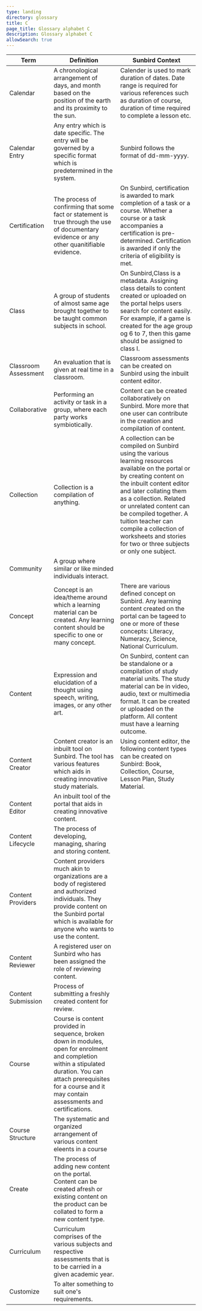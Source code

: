 ```yaml
---
type: landing
directory: glossary
title: C
page_title: Glossary alphabet C
description: Glossary alphabet C
allowSearch: true
---
```


Term | Definition |Sunbird Context
-----|------------|-----------------
Calendar  |A chronological arrangement of days, and month based on the position of the earth and its proximity to the sun. |Calender is used to mark duration of dates. Date range is required for various references such as duration of course, duration of time required to complete a lesson etc.
Calendar Entry  |Any entry which is date specific. The entry will be governed by a specific format which is predetermined in the system.  |Sunbird follows the format of dd-mm-yyyy.
Certification |The process of confirming that some fact or statement is true through the use of documentary evidence or any other quanitifiable evidence.  |On Sunbird, certification is awarded to mark completion of a task or a course. Whether a course or a task accompanies a certification is pre-determined. Certification is awarded if only the criteria of eligibility is met.
Class |A group of students of almost same age brought together to be taught common subjects in school. |On Sunbird,Class is a metadata. Assigning class details to content created or uploaded on the portal helps users search for content easily.  For example, if a game is created for the age group og 6 to 7, then this game should be assigned to class I. 
Classroom Assessment  |An evaluation that is given at real time in a classroom. |Classroom assessments can be created on Sunbird using the inbuilt content editor.
Collaborative |Performing an activity or task in a group, where each party works symbiotically.  |Content can be created collaboratively on Sunbird. More more that one user can contribute in the creation and compilation of content.
Collection  |Collection is a compilation of anything.  |A collection can be compiled on Sunbird using the various learning resources available on the portal or by creating content on the inbuilt content editor and later collating them as a collection. Related or unrelated content can be compiled together. A tuition teacher can compile a collection of worksheets and stories for two or three subjects or only one subject.  
Community |A group where similar or like minded individuals interact.  |
Concept |Concept is an idea/theme around which a learning material can be created. Any learning content should be specific to one or many concept. |There are various defined concept on Sunbird. Any learning content created on the portal can be tageed to one or more of these concepts: Literacy, Numeracy, Science, National Curriculum.
Content |Expression and elucidation of a thought using speech, writing, images, or any other art.  |On Sunbird, content can be standalone or a compilation of study material units. The study material can be in video, audio, text or multimedia format. It can be created or uploaded on the platform. All content must have a learning outcome.
Content Creator |Content creator is an inbuilt tool on Sunbird. The tool has various features which aids in creating innovative study materials. |Using content editor, the following content types can be created on Sunbird: Book, Collection, Course, Lesson Plan, Study Material.
Content Editor  |An inbuilt tool of the portal that aids in creating innovative content.  |
Content Lifecycle |The process of developing, managing, sharing and storing content.  |
Content Providers |Content providers much akin to organizations are a body of registered and authorized individuals. They provide content on the Sunbird portal which is available for anyone who wants to use the content.  | 
Content Reviewer  |A registered user on Sunbird who has been assigned the role of reviewing content.  |
Content Submission  |Process of submitting a freshly created content for review.  |
Course  |Course is content provided in sequence, broken down in modules, open for enrolment and completion within a stipulated duration. You can attach prerequisites for a course and it may contain assessments and certifications. |
Course Structure  |The systematic and organized arrangement of various content eleents in a course  
Create  |The process of adding new content on the portal. Content can be created afresh or existing content on the product can be collated to form a new content type.  |
Curriculum  |Curriculum comprises of the various subjects and respective assessments that is to be carried in a given academic year.  |
Customize |To alter something to suit one's requirements. |
